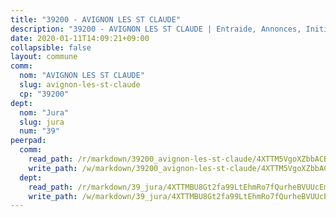 ```yaml
---
title: "39200 - AVIGNON LES ST CLAUDE"
description: "39200 - AVIGNON LES ST CLAUDE | Entraide, Annonces, Initiatives"
date: 2020-01-11T14:09:21+09:00
collapsible: false
layout: commune
comm:
  nom: "AVIGNON LES ST CLAUDE"
  slug: avignon-les-st-claude
  cp: "39200"
dept:
  nom: "Jura"
  slug: jura
  num: "39"
peerpad:
  comm:
    read_path: /r/markdown/39200_avignon-les-st-claude/4XTTM5VgoXZbbACB9C2ydpJ3AVLX3CSxGGKN5KzxNdfKRGT32
    write_path: /w/markdown/39200_avignon-les-st-claude/4XTTM5VgoXZbbACB9C2ydpJ3AVLX3CSxGGKN5KzxNdfKRGT32-K3TgUmhr5fxG61GfupHRJCYXJN5oWRQSjVKXpZbdEi7NEErNz6Qou2CGwd53YRNdvPkv8FuCZhHYHqJgAL6EtgwFwf9EbPdLbo8yFBL5wdZDAtdcCAbfSrjsyuvms6sFwDm5CcL4
  dept:
    read_path: /r/markdown/39_jura/4XTTMBU8Gt2fa99LtEhmRo7fQurheBVUUcEmcUcrj82YN8mg7
    write_path: /w/markdown/39_jura/4XTTMBU8Gt2fa99LtEhmRo7fQurheBVUUcEmcUcrj82YN8mg7-K3TgTcNZmu4vnNMaCfgcL8UVTLrMMzc995tkrcbQnJrz2QJUTFFzY77q7ECMK21XeFnonjpMWqFzgVngXjdq8HzYe3HRbuYXbvX8ofWBv48UvWuvbrbp8aQGQQcfezWASxj7orH1
---
```


